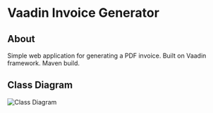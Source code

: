 Vaadin Invoice Generator
======================

## About
Simple web application for generating a PDF invoice.
Built on Vaadin framework.
Maven build.

## Class Diagram
![Class Diagram](https://raw.github.com/nyholmniklas/vaadinInvoiceGenerator/master/VaadinInvoiceGenerator/doc/class_diagram.jpg)